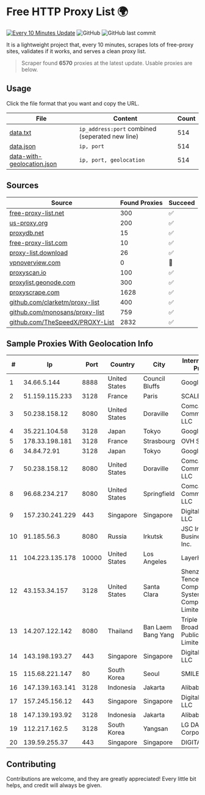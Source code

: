 
# Free HTTP Proxy List 🌍

[![Every 10 Minutes Update](https://github.com/mertguvencli/http-proxy-list/actions/workflows/main.yml/badge.svg?branch=main)](https://github.com/mertguvencli/http-proxy-list/actions/workflows/main.yml)
![GitHub](https://img.shields.io/github/license/mertguvencli/http-proxy-list)
![GitHub last commit](https://img.shields.io/github/last-commit/mertguvencli/http-proxy-list)

It is a lightweight project that, every 10 minutes, scrapes lots of free-proxy sites, validates if it works, and serves a clean proxy list.


> Scraper found **6570** proxies at the latest update. Usable proxies are below.

## Usage

Click the file format that you want and copy the URL.


|File|Content|Count|
|----|-------|-----|
|[data.txt](https://raw.githubusercontent.com/mertguvencli/http-proxy-list/main/proxy-list/data.txt)|`ip_address:port` combined (seperated new line)|514|
|[data.json](https://raw.githubusercontent.com/mertguvencli/http-proxy-list/main/proxy-list/data.json)|`ip, port`|514|
|[data-with-geolocation.json](https://raw.githubusercontent.com/mertguvencli/http-proxy-list/main/proxy-list/data-with-geolocation.json)|`ip, port, geolocation`|514|

## Sources

|Source|Found Proxies|Succeed|
|------|-------------|-------|
|[free-proxy-list.net](https://free-proxy-list.net)|300|✅|
|[us-proxy.org](https://www.us-proxy.org)|200|✅|
|[proxydb.net](http://proxydb.net)|15|✅|
|[free-proxy-list.com](https://free-proxy-list.com/?page=&port=&type%5B%5D=http&type%5B%5D=https&up_time=0&search=Search)|10|✅|
|[proxy-list.download](https://www.proxy-list.download/HTTP)|26|✅|
|[vpnoverview.com](https://vpnoverview.com/privacy/anonymous-browsing/free-proxy-servers)|0|🚫|
|[proxyscan.io](https://www.proxyscan.io)|100|✅|
|[proxylist.geonode.com](https://proxylist.geonode.com/api/proxy-list?limit=300&page=1&sort_by=lastChecked&sort_type=desc&protocols=http,https)|300|✅|
|[proxyscrape.com](https://api.proxyscrape.com/v2/?request=displayproxies&protocol=http&timeout=10000&country=all&ssl=all&anonymity=all)|1628|✅|
|[github.com/clarketm/proxy-list](https://raw.githubusercontent.com/clarketm/proxy-list/master/proxy-list-raw.txt)|400|✅|
|[github.com/monosans/proxy-list](https://raw.githubusercontent.com/monosans/proxy-list/main/proxies/http.txt)|759|✅|
|[github.com/TheSpeedX/PROXY-List](https://raw.githubusercontent.com/TheSpeedX/PROXY-List/master/http.txt)|2832|✅|


## Sample Proxies With Geolocation Info

|#|Ip|Port|Country|City|Internet Service Provider|
|-|--|----|-------|----|-------------------------|
|1|34.66.5.144|8888|United States|Council Bluffs|Google LLC|
|2|51.159.115.233|3128|France|Paris|SCALEWAY|
|3|50.238.158.12|8080|United States|Doraville|Comcast Cable Communications, LLC|
|4|35.221.104.58|3128|Japan|Tokyo|Google LLC|
|5|178.33.198.181|3128|France|Strasbourg|OVH SAS|
|6|34.84.72.91|3128|Japan|Tokyo|Google LLC|
|7|50.238.158.12|8080|United States|Doraville|Comcast Cable Communications, LLC|
|8|96.68.234.217|8080|United States|Springfield|Comcast Cable Communications, LLC|
|9|157.230.241.229|443|Singapore|Singapore|DigitalOcean, LLC|
|10|91.185.56.3|8080|Russia|Irkutsk|JSC Irkutsk Business Net, Inc.|
|11|104.223.135.178|10000|United States|Los Angeles|LayerHost|
|12|43.153.34.157|3128|United States|Santa Clara|Shenzhen Tencent Computer Systems Company Limited|
|13|14.207.122.142|8080|Thailand|Ban Laem Bang Yang|Triple T Broadband Public Company Limited|
|14|143.198.193.27|443|Singapore|Singapore|DigitalOcean, LLC|
|15|115.68.221.147|80|South Korea|Seoul|SMILESERV|
|16|147.139.163.141|3128|Indonesia|Jakarta|Alibaba.com LLC|
|17|157.245.156.12|443|Singapore|Singapore|DigitalOcean, LLC|
|18|147.139.193.92|3128|Indonesia|Jakarta|Alibaba.com LLC|
|19|112.217.162.5|3128|South Korea|Yangsan|LG DACOM Corporation|
|20|139.59.255.37|443|Singapore|Singapore|DIGITALOCEAN|



## Contributing

Contributions are welcome, and they are greatly appreciated! Every
little bit helps, and credit will always be given.

